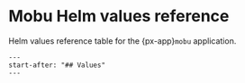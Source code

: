 ```{px-app-values} mobu
```

# Mobu Helm values reference

Helm values reference table for the {px-app}`mobu` application.

```{include} ../../../services/mobu/README.md
---
start-after: "## Values"
---
```
